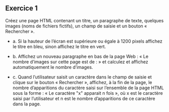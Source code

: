 ## Exercice 1
Créez une page HTML contenant un titre, un paragraphe de texte, quelques images (noms de
fichiers fictifs), un champ de saisie et un bouton « Rechercher ».
* a. Si la hauteur de l’écran est supérieure ou égale à 1200 pixels affichez le titre en bleu,
sinon affichez le titre en vert.

* b. Affichez un nouveau paragraphe en bas de la page Web : « Le nombre d’images sur
cette page est de : » et calculez et affichez automatiquement le nombre d’images.

* c. Quand l’utilisateur saisit un caractère dans le champ de saisie et clique sur le bouton
« Rechercher », affichez, à la fin de la page, le nombre d’apparitions du caractère saisi
sur l’ensemble de la page HTML sous la forme : « Le caractère "x" apparait n fois »,
où x est le caractère saisi par l’utilisateur et n est le nombre d’apparitions de ce
caractère dans la page.
